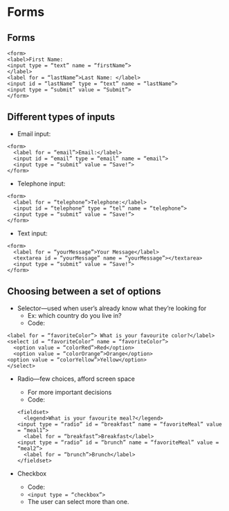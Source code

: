 # Forms

##  Forms
  ```
  <form>
  <label>First Name: 
  <input type = “text” name = “firstName”>
  </label>
  <label for = “lastName”>Last Name: </label>
  <input id = “lastName” type = “text” name = “lastName”>
  <input type = “submit” value = “Submit”>
  </form>
  ```
##  Different types of inputs

  * Email input:
  ```
  <form>
    <label for = “email”>Email:</label>
    <input id = “email” type = “email” name = “email”>
    <input type = “submit” value = “Save!”>
  </form>
  ```
  
  *	Telephone input:
  ```
  <form>
    <label for = “telephone”>Telephone:</label>
    <input id = “telephone” type = “tel” name = “telephone”>
    <input type = “submit” value = “Save!”>
  </form>
  ```

  *	Text input:
  ```
  <form>
    <label for = “yourMessage”>Your Message</label>
    <textarea id = “yourMessage” name = “yourMessage”></textarea>
    <input type = “submit” value = “Save!”>
  </form>
  ```
  
##  Choosing between a set of options
  *	Selector—used when user’s already know what they’re looking for
    *	Ex: which country do you live in? 
    *	Code:
  ```
  <label for = “favoriteColor”> What is your favourite color?</label>
  <select id = “favoriteColor” name = “favoriteColor”>
    <option value = “colorRed”>Red</option>
    <option value = “colorOrange”>Orange</option>
  <option value = “colorYellow”>Yellow</option>
  </select>
  ```
  
  *	Radio—few choices, afford screen space
    *	For more important decisions
    *	Code:
    ```
    <fieldset>
      <legend>What is your favourite meal?</legend>
    <input type = “radio” id = “breakfast” name = “favoriteMeal” value = “meal1”>
      <label for = “breakfast”>Breakfast</label>
    <input type = “radio” id = “brunch” name = “favoriteMeal” value = “meal2”>
      <label for = “brunch”>Brunch</label>
    </fieldset>
    ```
    
  *	Checkbox
    *	Code:
      *	`<input type = “checkbox”>`
      *	The user can select more than one.
